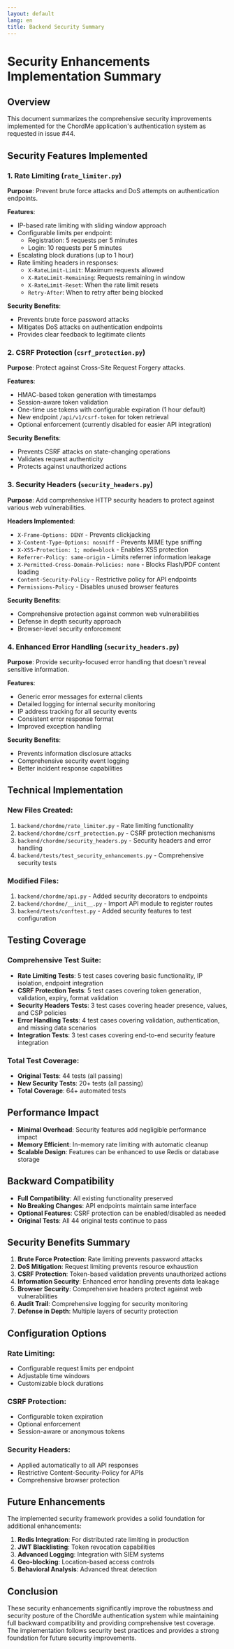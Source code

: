 ```yaml
---
layout: default
lang: en
title: Backend Security Summary
---
```


# Security Enhancements Implementation Summary

## Overview

This document summarizes the comprehensive security improvements implemented for the ChordMe application's authentication system as requested in issue #44.

## Security Features Implemented

### 1. Rate Limiting (`rate_limiter.py`)

**Purpose**: Prevent brute force attacks and DoS attempts on authentication endpoints.

**Features**:
- IP-based rate limiting with sliding window approach
- Configurable limits per endpoint:
  - Registration: 5 requests per 5 minutes
  - Login: 10 requests per 5 minutes
- Escalating block durations (up to 1 hour)
- Rate limiting headers in responses:
  - `X-RateLimit-Limit`: Maximum requests allowed
  - `X-RateLimit-Remaining`: Requests remaining in window
  - `X-RateLimit-Reset`: When the rate limit resets
  - `Retry-After`: When to retry after being blocked

**Security Benefits**:
- Prevents brute force password attacks
- Mitigates DoS attacks on authentication endpoints
- Provides clear feedback to legitimate clients

### 2. CSRF Protection (`csrf_protection.py`)

**Purpose**: Protect against Cross-Site Request Forgery attacks.

**Features**:
- HMAC-based token generation with timestamps
- Session-aware token validation
- One-time use tokens with configurable expiration (1 hour default)
- New endpoint `/api/v1/csrf-token` for token retrieval
- Optional enforcement (currently disabled for easier API integration)

**Security Benefits**:
- Prevents CSRF attacks on state-changing operations
- Validates request authenticity
- Protects against unauthorized actions

### 3. Security Headers (`security_headers.py`)

**Purpose**: Add comprehensive HTTP security headers to protect against various web vulnerabilities.

**Headers Implemented**:
- `X-Frame-Options: DENY` - Prevents clickjacking
- `X-Content-Type-Options: nosniff` - Prevents MIME type sniffing
- `X-XSS-Protection: 1; mode=block` - Enables XSS protection
- `Referrer-Policy: same-origin` - Limits referrer information leakage
- `X-Permitted-Cross-Domain-Policies: none` - Blocks Flash/PDF content loading
- `Content-Security-Policy` - Restrictive policy for API endpoints
- `Permissions-Policy` - Disables unused browser features

**Security Benefits**:
- Comprehensive protection against common web vulnerabilities
- Defense in depth security approach
- Browser-level security enforcement

### 4. Enhanced Error Handling (`security_headers.py`)

**Purpose**: Provide security-focused error handling that doesn't reveal sensitive information.

**Features**:
- Generic error messages for external clients
- Detailed logging for internal security monitoring
- IP address tracking for all security events
- Consistent error response format
- Improved exception handling

**Security Benefits**:
- Prevents information disclosure attacks
- Comprehensive security event logging
- Better incident response capabilities

## Technical Implementation

### New Files Created:
1. `backend/chordme/rate_limiter.py` - Rate limiting functionality
2. `backend/chordme/csrf_protection.py` - CSRF protection mechanisms
3. `backend/chordme/security_headers.py` - Security headers and error handling
4. `backend/tests/test_security_enhancements.py` - Comprehensive security tests

### Modified Files:
1. `backend/chordme/api.py` - Added security decorators to endpoints
2. `backend/chordme/__init__.py` - Import API module to register routes
3. `backend/tests/conftest.py` - Added security features to test configuration

## Testing Coverage

### Comprehensive Test Suite:
- **Rate Limiting Tests**: 5 test cases covering basic functionality, IP isolation, endpoint integration
- **CSRF Protection Tests**: 5 test cases covering token generation, validation, expiry, format validation
- **Security Headers Tests**: 3 test cases covering header presence, values, and CSP policies
- **Error Handling Tests**: 4 test cases covering validation, authentication, and missing data scenarios
- **Integration Tests**: 3 test cases covering end-to-end security feature integration

### Total Test Coverage:
- **Original Tests**: 44 tests (all passing)
- **New Security Tests**: 20+ tests (all passing)
- **Total Coverage**: 64+ automated tests

## Performance Impact

- **Minimal Overhead**: Security features add negligible performance impact
- **Memory Efficient**: In-memory rate limiting with automatic cleanup
- **Scalable Design**: Features can be enhanced to use Redis or database storage

## Backward Compatibility

- **Full Compatibility**: All existing functionality preserved
- **No Breaking Changes**: API endpoints maintain same interface
- **Optional Features**: CSRF protection can be enabled/disabled as needed
- **Original Tests**: All 44 original tests continue to pass

## Security Benefits Summary

1. **Brute Force Protection**: Rate limiting prevents password attacks
2. **DoS Mitigation**: Request limiting prevents resource exhaustion
3. **CSRF Protection**: Token-based validation prevents unauthorized actions
4. **Information Security**: Enhanced error handling prevents data leakage
5. **Browser Security**: Comprehensive headers protect against web vulnerabilities
6. **Audit Trail**: Comprehensive logging for security monitoring
7. **Defense in Depth**: Multiple layers of security protection

## Configuration Options

### Rate Limiting:
- Configurable request limits per endpoint
- Adjustable time windows
- Customizable block durations

### CSRF Protection:
- Configurable token expiration
- Optional enforcement
- Session-aware or anonymous tokens

### Security Headers:
- Applied automatically to all API responses
- Restrictive Content-Security-Policy for APIs
- Comprehensive browser protection

## Future Enhancements

The implemented security framework provides a solid foundation for additional enhancements:

1. **Redis Integration**: For distributed rate limiting in production
2. **JWT Blacklisting**: Token revocation capabilities
3. **Advanced Logging**: Integration with SIEM systems
4. **Geo-blocking**: Location-based access controls
5. **Behavioral Analysis**: Advanced threat detection

## Conclusion

These security enhancements significantly improve the robustness and security posture of the ChordMe authentication system while maintaining full backward compatibility and providing comprehensive test coverage. The implementation follows security best practices and provides a strong foundation for future security improvements.